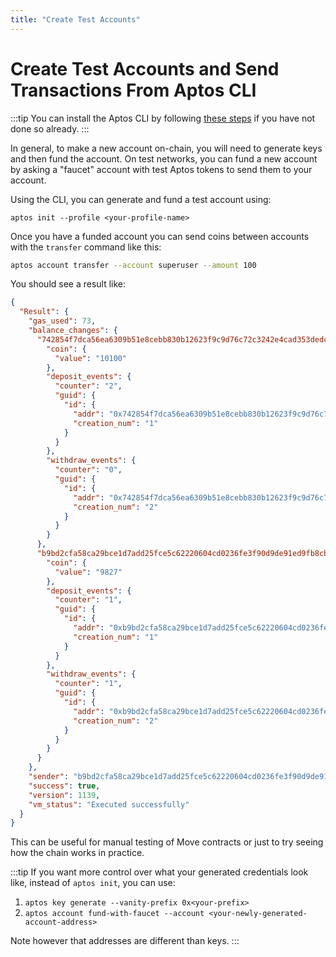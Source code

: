 ```yaml
---
title: "Create Test Accounts"
---
```


# Create Test Accounts and Send Transactions From Aptos CLI

:::tip
You can install the Aptos CLI by following [these steps](../../install-cli/index.md) if you have not done so already.
:::

In general, to make a new account on-chain, you will need to generate keys and then fund the account. On test networks, you can fund a new account by asking a "faucet" account with test Aptos tokens to send them to your account.

Using the CLI, you can generate and fund a test account using:

```
aptos init --profile <your-profile-name>
```

Once you have a funded account you can send coins between accounts with the `transfer` command like this:

```bash
aptos account transfer --account superuser --amount 100
```

You should see a result like:

```json
{
  "Result": {
    "gas_used": 73,
    "balance_changes": {
      "742854f7dca56ea6309b51e8cebb830b12623f9c9d76c72c3242e4cad353dedc": {
        "coin": {
          "value": "10100"
        },
        "deposit_events": {
          "counter": "2",
          "guid": {
            "id": {
              "addr": "0x742854f7dca56ea6309b51e8cebb830b12623f9c9d76c72c3242e4cad353dedc",
              "creation_num": "1"
            }
          }
        },
        "withdraw_events": {
          "counter": "0",
          "guid": {
            "id": {
              "addr": "0x742854f7dca56ea6309b51e8cebb830b12623f9c9d76c72c3242e4cad353dedc",
              "creation_num": "2"
            }
          }
        }
      },
      "b9bd2cfa58ca29bce1d7add25fce5c62220604cd0236fe3f90d9de91ed9fb8cb": {
        "coin": {
          "value": "9827"
        },
        "deposit_events": {
          "counter": "1",
          "guid": {
            "id": {
              "addr": "0xb9bd2cfa58ca29bce1d7add25fce5c62220604cd0236fe3f90d9de91ed9fb8cb",
              "creation_num": "1"
            }
          }
        },
        "withdraw_events": {
          "counter": "1",
          "guid": {
            "id": {
              "addr": "0xb9bd2cfa58ca29bce1d7add25fce5c62220604cd0236fe3f90d9de91ed9fb8cb",
              "creation_num": "2"
            }
          }
        }
      }
    },
    "sender": "b9bd2cfa58ca29bce1d7add25fce5c62220604cd0236fe3f90d9de91ed9fb8cb",
    "success": true,
    "version": 1139,
    "vm_status": "Executed successfully"
  }
}
```

This can be useful for manual testing of Move contracts or just to try seeing how the chain works in practice.

:::tip
If you want more control over what your generated credentials look like, instead of `aptos init`, you can use:

1. `aptos key generate --vanity-prefix 0x<your-prefix>`
2. `aptos account fund-with-faucet --account <your-newly-generated-account-address>`

Note however that addresses are different than keys.
:::
